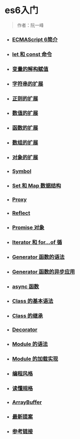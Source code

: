 # es6入门

> 作者：阮一峰

- ### [ECMAScript 6简介](intro)
- ### [let 和 const 命令](let)
- ### [变量的解构赋值](destructuring)
- ### [字符串的扩展](string)
- ### [正则的扩展](regex)
- ### [数值的扩展](number)
- ### [函数的扩展](function)
- ### [数组的扩展](array)
- ### [对象的扩展](object)
- ### [Symbol](symbol)
- ### [Set 和 Map 数据结构](set-map)
- ### [Proxy](proxy)
- ### [Reflect](reflect)
- ### [Promise 对象](promise)
- ### [Iterator 和 for...of 循](iterator)
- ### [Generator 函数的语法](generator)
- ### [Generator 函数的异步应用](generator-async)
- ### [async 函数](async)
- ### [Class 的基本语法](class)
- ### [Class 的继承](class-extends)
- ### [Decorator](decorator)
- ### [Module 的语法](module)
- ### [Module 的加载实现](module-loader)
- ### [编程风格](style)
- ### [读懂规格](spec)
- ### [ArrayBuffer](arraybuffer)
- ### [最新提案](proposals)
- ### [参考链接](reference)